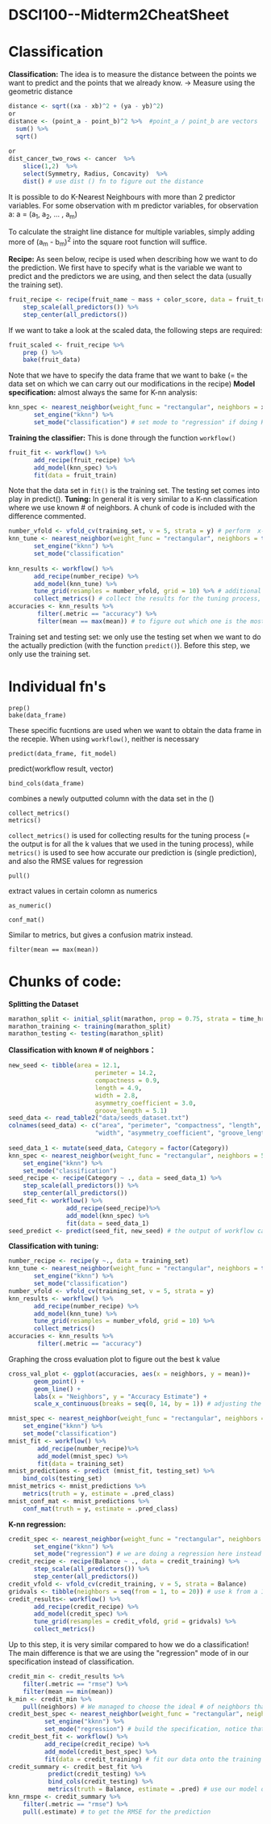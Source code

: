 # DSCI100--Midterm2CheatSheet
# Classification
**Classification:**
The idea is to measure the distance between the points we want to predict and the points that we already know.
-> Measure using the geometric distance
```r
distance <- sqrt((xa - xb)^2 + (ya - yb)^2)
or
distance <- (point_a - point_b)^2 %>%  #point_a / point_b are vectors
  sum() %>%
  sqrt()
  
or
dist_cancer_two_rows <- cancer  %>% 
    slice(1,2)  %>% 
    select(Symmetry, Radius, Concavity)  %>% 
    dist() # use dist () fn to figure out the distance
```
It is possible to do K-Nearest Neighbours with more than 2 predictor variables. For some observation with m predictor variables, for observation a: 
a = (a<sub>1</sub>, a<sub>2</sub>, ... , a<sub>m</sub>)

To calculate the straight line distance for multiple variables, simply adding more of (a<sub>m</sub> - b<sub>m</sub>)<sup>2</sup> into the square root function will suffice.

**Recipe:**
As seen below, recipe is used when describing how we want to do the prediction. We first have to specify what is the variable we want to predict and the predictors we are using, and then select the data (usually the training set).
```r
fruit_recipe <- recipe(fruit_name ~ mass + color_score, data = fruit_train) %>%
    step_scale(all_predictors()) %>%
    step_center(all_predictors())
```
If we want to take a look at the scaled data, the following steps are required:
```r
fruit_scaled <- fruit_recipe %>%
    prep () %>%
    bake(fruit_data)
```
Note that we have to specify the data frame that we want to bake (= the data set on which we can carry out our modifications in the recipe)
**Model specification:**
almost always the same for K-nn analysis:
```r
knn_spec <- nearest_neighbor(weight_func = "rectangular", neighbors = x) %>% #neighbors = tune() for vfold
       set_engine("kknn") %>%
       set_mode("classification") # set mode to "regression" if doing K-nn regression
```
**Training the classifier:**
This is done through the function ``` workflow() ```
```r
fruit_fit <- workflow() %>%
       add_recipe(fruit_recipe) %>%
       add_model(knn_spec) %>%
       fit(data = fruit_train)
```
Note that the data set in ```fit()``` is the training set. The testing set comes into play in predict().
**Tuning:**
In general it is very similar to a K-nn classification where we use known # of neighbors. A chunk of code is included with the difference commented.
```r
number_vfold <- vfold_cv(training_set, v = 5, strata = y) # perform  x-fold cross-validation, x = v
knn_tune <- nearest_neighbor(weight_func = "rectangular", neighbors = tune()) %>%
       set_engine("kknn") %>%
       set_mode("classification"
       
knn_results <- workflow() %>%
       add_recipe(number_recipe) %>%
       add_model(knn_tune) %>%
       tune_grid(resamples = number_vfold, grid = 10) %>% # additional step compared to normal K-nn
       collect_metrics() # collect the results for the tuning process, and determine which k value we shall use
accuracies <- knn_results %>% 
        filter(.metric == "accuracy") %>%
        filter(mean == max(mean)) # to figure out which one is the most ideal model
```


Training set and testing set: we only use the testing set when we want to do the actually prediction (with the function ```predict()```). Before this step, we only use the training set.

# Individual fn's
```
prep()
bake(data_frame)
```
These specific fucntions are used when we want to obtain the data frame in the recepie. When using ```workflow()```, neither is necessary
```
predict(data_frame, fit_model)
```
predict(workflow result, vector)
```
bind_cols(data_frame)
```
combines a newly outputted column with the data set in the ()
```
collect_metrics()
metrics()
```
```collect_metrics()``` is used for collecting results for the tuning process (= the output is for all the k values that we used in the tuning process), while ```metrics()``` is used to see how accurate our prediction is (single prediction), and also the RMSE values for regression
```
pull()
```
extract values in certain colomn as numerics
```
as_numeric()
```
```
conf_mat()
```
Similar to metrics, but gives a confusion matrix instead.
```
filter(mean == max(mean))
```
# Chunks of code:
**Splitting the Dataset**
```r
marathon_split <- initial_split(marathon, prop = 0.75, strata = time_hrs)
marathon_training <- training(marathon_split)
marathon_testing <- testing(marathon_split)
```
**Classification with known # of neighbors：**
```r
new_seed <- tibble(area = 12.1,
                        perimeter = 14.2,
                        compactness = 0.9,
                        length = 4.9,
                        width = 2.8,
                        asymmetry_coefficient = 3.0, 
                        groove_length = 5.1)
seed_data <- read_table2("data/seeds_dataset.txt")
colnames(seed_data) <- c("area", "perimeter", "compactness", "length",
                        "width", "asymmetry_coefficient", "groove_length", "Category") # Set up the object we want to classify
                        
seed_data_1 <- mutate(seed_data, Category = factor(Category))
knn_spec <- nearest_neighbor(weight_func = "rectangular", neighbors = 5) %>%
    set_engine("kknn") %>%
    set_mode("classification")
seed_recipe <- recipe(Category ~ ., data = seed_data_1) %>%
    step_scale(all_predictors()) %>%
    step_center(all_predictors())
seed_fit <- workflow() %>%
                add_recipe(seed_recipe)%>%
                add_model(knn_spec) %>%
                fit(data = seed_data_1)
seed_predict <- predict(seed_fit, new_seed) # the output of workflow can be directly used in the function ```predict()```
```
**Classification with tuning:**
```r
number_recipe <- recipe(y ~., data = training_set)
knn_tune <- nearest_neighbor(weight_func = "rectangular", neighbors = tune()) %>%
       set_engine("kknn") %>%
       set_mode("classification")
number_vfold <- vfold_cv(training_set, v = 5, strata = y)
knn_results <- workflow() %>%
       add_recipe(number_recipe) %>%
       add_model(knn_tune) %>%
       tune_grid(resamples = number_vfold, grid = 10) %>%
       collect_metrics()
accuracies <- knn_results %>% 
        filter(.metric == "accuracy")
```
Graphing the cross evaluation plot to figure out the best k value
```r
cross_val_plot <- ggplot(accuracies, aes(x = neighbors, y = mean))+
       geom_point() +
       geom_line() +
       labs(x = "Neighbors", y = "Accuracy Estimate") + 
       scale_x_continuous(breaks = seq(0, 14, by = 1)) # adjusting the x-axis
```
```r
mnist_spec <- nearest_neighbor(weight_func = "rectangular", neighbors = 3) %>%
    set_engine("kknn") %>%
    set_mode("classification")
mnist_fit <- workflow() %>%
        add_recipe(number_recipe)%>%
        add_model(mnist_spec) %>%
        fit(data = training_set)
mnist_predictions <- predict (mnist_fit, testing_set) %>%
    bind_cols(testing_set)
mnist_metrics <- mnist_predictions %>%
    metrics(truth = y, estimate = .pred_class)
mnist_conf_mat <- mnist_predictions %>% 
    conf_mat(truth = y, estimate = .pred_class)
```
**K-nn regression:**
```r
credit_spec <- nearest_neighbor(weight_func = "rectangular", neighbors = tune()) %>% 
       set_engine("kknn") %>%
       set_mode("regression") # we are doing a regression here instead of a classification!!
credit_recipe <- recipe(Balance ~ ., data = credit_training) %>%
       step_scale(all_predictors()) %>%
       step_center(all_predictors())
credit_vfold <- vfold_cv(credit_training, v = 5, strata = Balance)
gridvals <- tibble(neighbors = seq(from = 1, to = 20)) # use k from a 1 to 20
credit_results<- workflow() %>%
       add_recipe(credit_recipe) %>%
       add_model(credit_spec) %>%
       tune_grid(resamples = credit_vfold, grid = gridvals) %>%
       collect_metrics() 
```
Up to this step, it is very similar compared to how we do a classification! The main difference is that we are using the "regression" mode of in our specification instead of classification.
```r
credit_min <- credit_results %>%
    filter(.metric == "rmse") %>%
    filter(mean == min(mean)) 
k_min <- credit_min %>%
    pull(neighbors) # We managed to choose the ideal # of neighbors that we are going to use for the regression as k_min
credit_best_spec <- nearest_neighbor(weight_func = "rectangular", neighbors = k_min) %>%
          set_engine("kknn") %>%
          set_mode("regression") # build the specification, notice that we use "regression" instead of "classification"
credit_best_fit <- workflow() %>%
          add_recipe(credit_recipe) %>%
          add_model(credit_best_spec) %>%
          fit(data = credit_training) # fit our data onto the training set in order to figure out the slope and intercept.
credit_summary <- credit_best_fit %>%
           predict(credit_testing) %>%
           bind_cols(credit_testing) %>%
           metrics(truth = Balance, estimate = .pred) # use our model obtained from the training set onto the testing set, thereby obtaining the RMSPE
knn_rmspe <- credit_summary %>%
    filter(.metric == "rmse") %>%
    pull(.estimate) # to get the RMSE for the prediction
```
